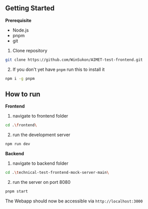 ## Getting Started

**Prerequisite**

- Node.js
- pnpm
- git

1. Clone repository

```bash
git clone https://github.com/WinSukon/AIMET-test-frontend.git
```

2. If you don't yet have `pnpm` run this to install it

```bash
npm i -g pnpm
```

## How to run
**Frontend**
1. navigate to frontend folder
   
```bash
cd .\frontend\
```
2. run the development server

```bash
npm run dev
```

**Backend**
1. navigate to backend folder
   
```bash
cd .\technical-test-frontend-mock-server-main\
```
2. run the server on port 8080

```bash
pnpm start
```
The Webapp should now be accessible via `http://localhost:3000`
